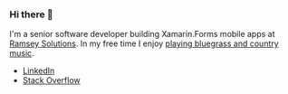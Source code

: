 ### Hi there 👋

I'm a senior software developer building Xamarin.Forms mobile apps at [Ramsey Solutions](https://www.ramseysolutions.com/). In my free time I enjoy [playing bluegrass and country music](https://www.youtube.com/c/ryanpayne).

- [LinkedIn](https://www.linkedin.com/in/ryanbrookepayne)
- [Stack Overflow](https://stackoverflow.com/users/11809808/ryan-payne)
